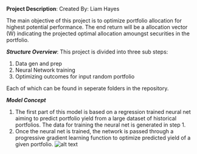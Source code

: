 **Project Description**:                                                                                                                                                    Created By: Liam Hayes

The main objective of this project is to optimize portfolio allocation for highest potential performance. The end return will be a allocation vector (W) indicating the projected optimal allocation amoungst securities in the portfolio.

***Structure Overview***:
This project is divided into three sub steps:
1) Data gen and prep
2) Neural Network training
3) Optimizing outcomes for input random portfolio

Each of which can be found in seperate folders in the repository.

***Model Concept***
1) The first part of this model is based on a regression trained neural net aiming to predict portfolio yield from a large dataset of historical portfolios. The data for training the neural net is generated in step 1.
2) Once the neural net is trained, the network is passed through a progressive gradient learning function to optimize predicted yield of a given portfolio. 
![alt text](<Training Progression.png>)


